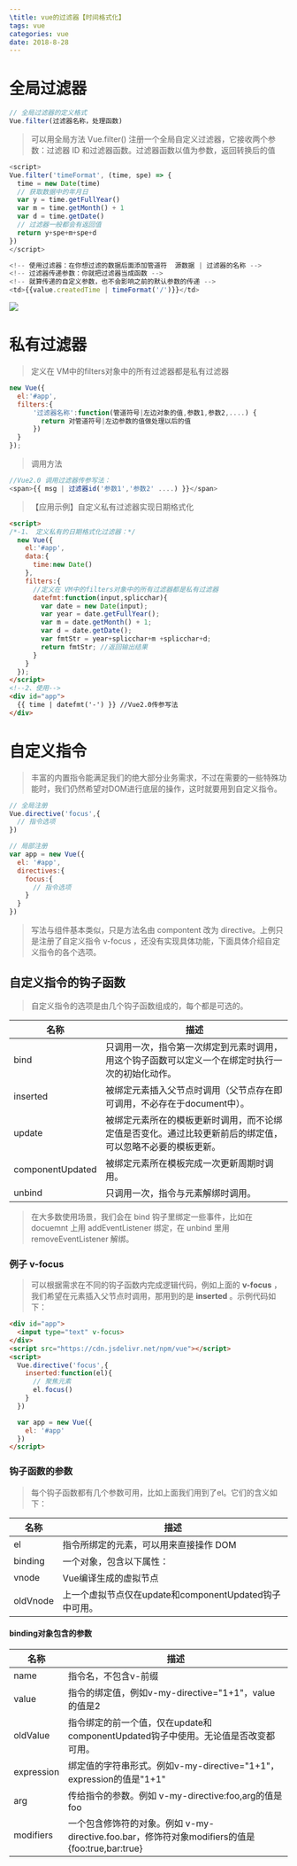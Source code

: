 ```yaml
---
\title: vue的过滤器【时间格式化】
tags: vue
categories: vue
date: 2018-8-28
---
```


# 全局过滤器

```js
// 全局过滤器的定义格式
Vue.filter(过滤器名称，处理函数)
```

> 可以用全局方法 Vue.filter() 注册一个全局自定义过滤器，它接收两个参数：过滤器 ID 和过滤器函数。过滤器函数以值为参数，返回转换后的值

<!--more-->

```js
<script>
Vue.filter('timeFormat', (time, spe) => {
  time = new Date(time)
  // 获取数据中的年月日
  var y = time.getFullYear()
  var m = time.getMonth() + 1
  var d = time.getDate()
  // 过滤器一般都会有返回值
  return y+spe+m+spe+d
})
</script>
```

```js
<!-- 使用过滤器：在你想过滤的数据后面添加管道符  源数据 | 过滤器的名称 -->
<!-- 过滤器传递参数：你就把过滤器当成函数 -->
<!-- 就算传递的自定义参数，也不会影响之前的默认参数的传递 -->
<td>{{value.createdTime | timeFormat('/')}}</td>
```

![](/mdImg/vue的过滤器.png)



# 私有过滤器

> 定义在 VM中的filters对象中的所有过滤器都是私有过滤器

```js
new Vue({
  el:'#app',
  filters:{        
      '过滤器名称':function(管道符号|左边对象的值,参数1,参数2,....) {
        return 对管道符号|左边参数的值做处理以后的值
      })    
  }
});
```

> 调用方法

```js
//Vue2.0 调用过滤器传参写法：
<span>{{ msg | 过滤器id('参数1','参数2' ....) }}</span>
```

> 【应用示例】自定义私有过滤器实现日期格式化

```html
<script> 
/*-1、 定义私有的日期格式化过滤器：*/
  new Vue({
    el:'#app',
    data:{
      time:new Date()
    },
    filters:{
      //定义在 VM中的filters对象中的所有过滤器都是私有过滤器
      datefmt:function(input,splicchar){
        var date = new Date(input);
        var year = date.getFullYear();
        var m = date.getMonth() + 1;
        var d = date.getDate();            
        var fmtStr = year+splicchar+m +splicchar+d;
        return fmtStr; //返回输出结果
      }
    }
  });
</script>
<!--2、使用-->
<div id="app">
  {{ time | datefmt('-') }} //Vue2.0传参写法
</div>
```

# 自定义指令

> 丰富的内置指令能满足我们的绝大部分业务需求，不过在需要的一些特殊功能时，我们仍然希望对DOM进行底层的操作，这时就要用到自定义指令。

```js
// 全局注册
Vue.directive('focus',{
  // 指令选项
})

// 局部注册
var app = new Vue({
  el: '#app',
  directives:{
    focus:{
      // 指令选项
    }
  }
})
```

> 写法与组件基本类似，只是方法名由 compontent 改为 directive。上例只是注册了自定义指令 v-focus ，还没有实现具体功能，下面具体介绍自定义指令的各个选项。

## 自定义指令的钩子函数

> 自定义指令的选项是由几个钩子函数组成的，每个都是可选的。

| 名称               | 描述                                       |
| ---------------- | ---------------------------------------- |
| bind             | 只调用一次，指令第一次绑定到元素时调用，用这个钩子函数可以定义一个在绑定时执行一次的初始化动作。 |
| inserted         | 被绑定元素插入父节点时调用（父节点存在即可调用，不必存在于document中）。 |
| update           | 被绑定元素所在的模板更新时调用，而不论绑定值是否变化。通过比较更新前后的绑定值，可以忽略不必要的模板更新。 |
| componentUpdated | 被绑定元素所在模板完成一次更新周期时调用。                    |
| unbind           | 只调用一次，指令与元素解绑时调用。                        |

> 在大多数使用场景，我们会在 bind 钩子里绑定一些事件，比如在 docuemnt 上用  addEventListener 绑定，在 unbind 里用 removeEventListener 解绑。

### 例子 v-focus

> 可以根据需求在不同的钩子函数内完成逻辑代码，例如上面的 **v-focus** ，我们希望在元素插入父节点时调用，那用到的是 **inserted** 。示例代码如下：

```html
<div id="app">
  <input type="text" v-focus>
</div>
<script src="https://cdn.jsdelivr.net/npm/vue"></script>
<script>
  Vue.directive('focus',{
    inserted:function(el){
      // 聚焦元素
      el.focus()
    }
  })

  var app = new Vue({
    el: '#app'
  })
</script>
```

### 钩子函数的参数

> 每个钩子函数都有几个参数可用，比如上面我们用到了el。它们的含义如下：

| 名称       | 描述                                     |
| -------- | -------------------------------------- |
| el       | 指令所绑定的元素，可以用来直接操作 DOM                  |
| binding  | 一个对象，包含以下属性：                           |
| vnode    | Vue编译生成的虚拟节点                           |
| oldVnode | 上一个虚拟节点仅在update和componentUpdated钩子中可用。 |

#### binding对象包含的参数

| 名称         | 描述                                       |
| ---------- | ---------------------------------------- |
| name       | 指令名，不包含v-前缀                              |
| value      | 指令的绑定值，例如v-my-directive="1+1"，value的值是2  |
| oldValue   | 指令绑定的前一个值，仅在update和componentUpdated钩子中使用。无论值是否改变都可用。 |
| expression | 绑定值的字符串形式。例如v-my-directive="1+1"，expression的值是"1+1" |
| arg        | 传给指令的参数。例如 v-my-directive:foo,arg的值是foo  |
| modifiers  | 一个包含修饰符的对象。例如 v-my-directive.foo.bar，修饰符对象modifiers的值是{foo:true,bar:true} |

